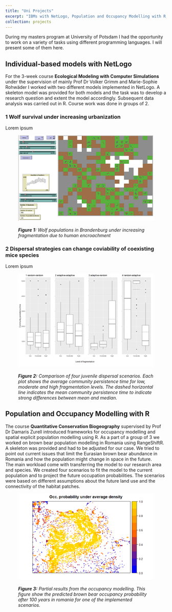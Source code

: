 ```yaml
---
title: "Uni Projects"
excerpt: "IBMs with NetLogo, Population and Occupancy Modelling with R, Bayesian Statistics with R<br/><img src='/images/netlogo1.png'>"
collection: projects
---
```


During my masters program at University of Potsdam I had the opportunity to work on a variety of tasks using different programming languages. I will present some of them here.

## Individual-based models with NetLogo  

For the 3-week course **Ecological Modeling with Computer Simulations** under the supervision of mainly Prof Dr Volker Grimm and Marie-Sophie Rohwäder I worked with two different models implemented in NetLogo. A skeleton model was provided for both models and the task was to develop a research question and extent the model accordingly. Subsequent data analysis was carried out in R. Course work was done in groups of 2.

### 1 Wolf survival under increasing urbanization

Lorem ipsum   

<figure class="alert">
    <img id="Figure_1" src="/images/netlogo1.png">
    <figcaption>
        <i><br><strong>Figure 1:</strong> Wolf populations in Brandenburg under increasing fragmentation due to human encroachment</i>
    </figcaption>
</figure>

### 2 Dispersal strategies can change coviability of coexisting mice species

Lorem ipsum  

<figure class="alert">
    <img id="Figure_2" src="/images/netlogo2.png">
    <figcaption>
        <i><br><strong>Figure 2:</strong> Comparison of four juvenile dispersal scenarios. Each plot shows the average community persistence time for low, moderate and high fragmentation levels. The dashed horizontal line indicates the mean community persistence time to indicate strong differences between mean and median.</i>
    </figcaption>
</figure>

## Population and Occupancy Modelling with R  

The course **Quantitative Conservation Biogeography** supervised by Prof Dr Damaris Zurell introduced frameworks for occupancy modelling and spatial explicit population modelling using R. As a part of a group of 3 we worked on brown bear population modelling in Romania using RangeShiftR. A skeleton was provided and had to be adjusted for our case. We tried to point out current issues that limit the Eurasian brown bear abundance in Romania and how the population might change in space in the future.  
The main workload come with transferring the model to our research area and species. We created four scenarios to fit the model to the current population and to project the future occupation probabilities. The scenarios were based on different assumptions about the future land use and the connectivity of the habitat patches.  

<figure class="alert">
    <img id="Figure_3" src="/images/occ1.png">
    <figcaption>
        <i><br><strong>Figure 3:</strong> Partial results from the occupancy modelling. This figure show the predicted brown bear occupancy probability after 100 years in romania for one of the implemented scenarios.</i>
    </figcaption>
</figure>
</div>